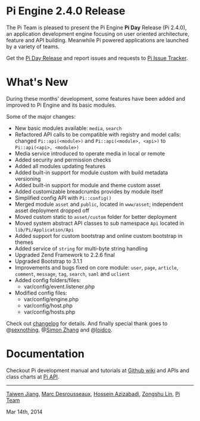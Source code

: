 Pi Engine 2.4.0 Release
=======================

The Pi Team is pleased to present the Pi Engine **Pi Day** Release (Pi 2.4.0), an application development engine focusing on user oriented architecture, feature and API building. Meanwhile Pi powered applications are launched by a variety of teams.

Get the [Pi Day Release](https://github.com/pi-engine/pi/archive/release-2.4.0.zip) and report issues and requests to [Pi Issue Tracker](https://github.com/pi-engine/pi/issues).

What's New
==========

During these months’ development, some features have been added and improved to Pi Engine and its basic modules.

Some of the major changes:

+ New basic modules available: `media`, `search`
+ Refactored API calls to be compatible with registry and model calls: changed `Pi::api(<module>)` and `Pi::api(<module>, <api>)` to `Pi::api(<api>, <module>)`
+ Media service introduced to operate media in local or remote
+ Added security and permission checks
+ Added all modules updating features
+ Added built-in support for module custom with build metadata versioning
+ Added built-in support for module and theme custom asset
+ Added customizable breadcrumbs provides by module itself
+ Simplified config API with `Pi::config()`
+ Merged module `asset` and `public`, located in `www/asset`; independent asset deployment dropped off
+ Moved custom static to `asset/custom` folder for better deployment
+ Moved system abstract API classes to sub namespace `Api` located in `lib/Pi/Application/Api`
+ Added support for custom bootstrap and online custom bootstrap in themes
+ Added service of `string` for multi-byte string handling
+ Upgraded Zend Framework to 2.2.6 final
+ Upgraded Bootstrap to 3.1.1
+ Improvements and bugs fixed on core module: `user`, `page`, `article`, `comment`, `message`, `tag`, `search`, `saml` and `uclient`
+ Added config folders/files:
  + var/config/event.listener.php
+ Modified config files:
  + var/config/engine.php
  + var/config/host.php
  + var/config/hosts.php

Check out [changelog](https://github.com/pi-engine/pi/blob/release-2.4.0/doc/changelog.txt) for details. And finally special thank goes to @[sexnothing](https://github.com/sexnothing), @[Simon Zhang](https://github.com/zhangsimon) and @[loidco](https://github.com/loidco).

Documentation
=============
Checkout Pi development manual and tutorials at [Github wiki](https://github.com/pi-engine/pi/wiki) and APIs and class charts at [Pi API](http://api.pialog.org).


---------------------
[Taiwen Jiang](http://github.com/taiwen), [Marc Desrousseaux](https://github.com/Marc-pi), [Hossein Azizabadi](http://github.com/voltan), [Zongshu Lin](https://github.com/linzongshu), [Pi Team](http://pi-engine.org)

Mar 14th, 2014